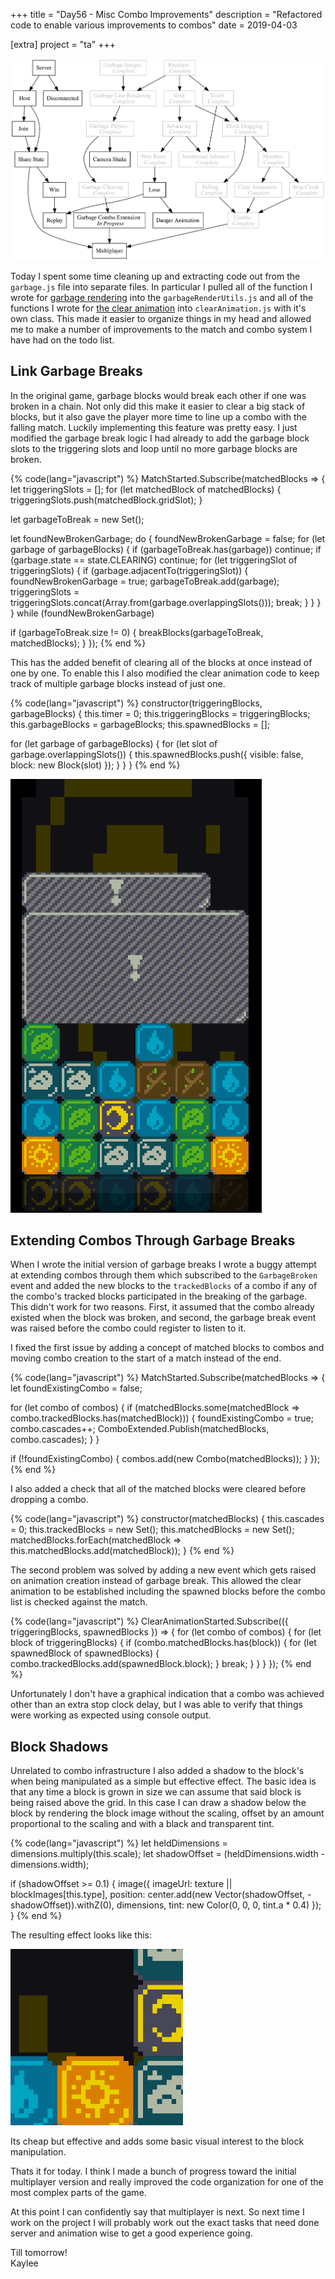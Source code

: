 +++
title = "Day56 - Misc Combo Improvements"
description = "Refactored code to enable various improvements to combos"
date = 2019-04-03

[extra]
project = "ta"
+++

![Todo](./todo.svg)

Today I spent some time cleaning up and extracting code out from the
`garbage.js` file into separate files. In particular I pulled all of the
function I wrote for [garbage
rendering](https://kaylees.dev/blog/day48-garbage-grid-rendering/) into the
`garbageRenderUtils.js` and all of the functions I wrote for [the clear
animation](https://kaylees.dev/blog/day52-garbage-clearing/) into
`clearAnimation.js` with it's own class. This made it easier to organize things
in my head and allowed me to make a number of improvements to the match and
combo system I have had on the todo list.

## Link Garbage Breaks

In the original game, garbage blocks would break each other if one was broken in
a chain. Not only did this make it easier to clear a big stack of blocks, but it
also gave the player more time to line up a combo with the falling match.
Luckily implementing this feature was pretty easy. I just modified the garbage
break logic I had already to add the garbage block slots to the triggering slots
and loop until no more garbage blocks are broken.

{% code(lang="javascript") %}
MatchStarted.Subscribe(matchedBlocks => {
  let triggeringSlots = [];
  for (let matchedBlock of matchedBlocks) {
    triggeringSlots.push(matchedBlock.gridSlot);
  }

  let garbageToBreak = new Set();

  let foundNewBrokenGarbage;
  do {
    foundNewBrokenGarbage = false;
    for (let garbage of garbageBlocks) {
      if (garbageToBreak.has(garbage)) continue;
      if (garbage.state == state.CLEARING) continue;
      for (let triggeringSlot of triggeringSlots) {
        if (garbage.adjacentTo(triggeringSlot)) {
          foundNewBrokenGarbage = true;
          garbageToBreak.add(garbage);
          triggeringSlots = triggeringSlots.concat(Array.from(garbage.overlappingSlots()));
          break;
        }
      }
    }
  } while (foundNewBrokenGarbage)

  if (garbageToBreak.size != 0) {
    breakBlocks(garbageToBreak, matchedBlocks);
  }
});
{% end %}

This has the added benefit of clearing all of the blocks at once instead of one
by one. To enable this I also modified the clear animation code to keep track of
multiple garbage blocks instead of just one.

{% code(lang="javascript") %}
constructor(triggeringBlocks, garbageBlocks) {
  this.timer = 0;
  this.triggeringBlocks = triggeringBlocks;
  this.garbageBlocks = garbageBlocks;
  this.spawnedBlocks = [];

  for (let garbage of garbageBlocks) {
    for (let slot of garbage.overlappingSlots()) {
      this.spawnedBlocks.push({
        visible: false,
        block: new Block(slot)
      });
    }
  }
}
{% end %}

![GarbageLinking](GarbageLinking.gif)

## Extending Combos Through Garbage Breaks

When I wrote the initial version of garbage breaks I wrote a buggy attempt at
extending combos through them which subscribed to the `GarbageBroken` event and
added the new blocks to the `trackedBlocks` of a combo if any of the combo's
tracked blocks participated in the breaking of the garbage. This didn't work for
two reasons. First, it assumed that the combo already existed when the block was
broken, and second, the garbage break event was raised before the combo could
register to listen to it.

I fixed the first issue by adding a concept of matched blocks to combos and
moving combo creation to the start of a match instead of the end. 

{% code(lang="javascript") %}
MatchStarted.Subscribe(matchedBlocks => {
  let foundExistingCombo = false;

  for (let combo of combos) {
    if (matchedBlocks.some(matchedBlock => combo.trackedBlocks.has(matchedBlock))) {
      foundExistingCombo = true;
      combo.cascades++;
      ComboExtended.Publish(matchedBlocks, combo.cascades);
    }
  }

  if (!foundExistingCombo) {
    combos.add(new Combo(matchedBlocks));
  }
});
{% end %}

I also added a check that all of the matched blocks were cleared before dropping
a combo.

{% code(lang="javascript") %}
constructor(matchedBlocks) {
  this.cascades = 0;
  this.trackedBlocks = new Set();
  this.matchedBlocks = new Set();
  matchedBlocks.forEach(matchedBlock => this.matchedBlocks.add(matchedBlock));
}
{% end %}

The second problem was solved by adding a new event which gets raised on
animation creation instead of garbage break. This allowed the clear animation to
be established including the spawned blocks before the combo list is checked
against the match.

{% code(lang="javascript") %}
ClearAnimationStarted.Subscribe(({ triggeringBlocks, spawnedBlocks }) => {
  for (let combo of combos) {
    for (let block of triggeringBlocks) {
      if (combo.matchedBlocks.has(block)) {
        for (let spawnedBlock of spawnedBlocks) {
          combo.trackedBlocks.add(spawnedBlock.block);
        }
        break;
      }
    }
  }
});
{% end %}

Unfortunately I don't have a graphical indication that a combo was achieved
other than an extra stop clock delay, but I was able to verify that things were
working as expected using console output.

## Block Shadows

Unrelated to combo infrastructure I also added a shadow to the block's when
being manipulated as a simple but effective effect. The basic idea is that any
time a block is grown in size we can assume that said block is being raised
above the grid. In this case I can draw a shadow below the block by rendering
the block image without the scaling, offset by an amount proportional to the
scaling and with a black and transparent tint.

{% code(lang="javascript") %}
let heldDimensions = dimensions.multiply(this.scale);
let shadowOffset = (heldDimensions.width - dimensions.width);

if (shadowOffset >= 0.1) {
  image({
    imageUrl: texture || blockImages[this.type],
    position: center.add(new Vector(shadowOffset, -shadowOffset)).withZ(0),
    dimensions,
    tint: new Color(0, 0, 0, tint.a * 0.4)
  });
}
{% end %}

The resulting effect looks like this:

![BlockShadow](BlockShadow.gif)

Its cheap but effective and adds some basic visual interest to the block manipulation.

Thats it for today. I think I made a bunch of progress toward the initial
multiplayer version and really improved the code organization for one of the
most complex parts of the game.

At this point I can confidently say that multiplayer is next. So next time I
work on the project I will probably work out the exact tasks that need done
server and animation wise to get a good experience going.

Till tomorrow!  
Kaylee
